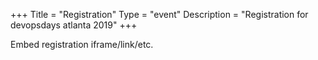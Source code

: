 +++
Title = "Registration"
Type = "event"
Description = "Registration for devopsdays atlanta 2019"
+++

<div style="width:100%; text-align:left;">

Embed registration iframe/link/etc.
</div></div>
</div>

